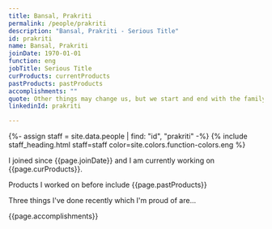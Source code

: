 ```yaml
---
title: Bansal, Prakriti
permalink: /people/prakriti
description: "Bansal, Prakriti - Serious Title"
id: prakriti
name: Bansal, Prakriti
joinDate: 1970-01-01
function: eng
jobTitle: Serious Title
curProducts: currentProducts
pastProducts: pastProducts
accomplishments: ""
quote: Other things may change us, but we start and end with the family.
linkedinId: prakriti

---
```


{%- assign staff = site.data.people | find: "id", "prakriti" -%}
{% include staff_heading.html staff=staff color=site.colors.function-colors.eng %}

<p>I joined since {{page.joinDate}} and I am currently working on {{page.curProducts}}.</p>

<p>Products I worked on before include {{page.pastProducts}}</p>

<p>Three things I've done recently which I'm proud of are...</p>
{{page.accomplishments}}

